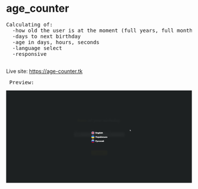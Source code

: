 # age_counter
<pre>
Calculating of:  
  -how old the user is at the moment (full years, full months, full days)  
  -days to next birthday  
  -age in days, hours, seconds  
  -language select  
  -responsive 
 </pre>
 Live site: https://age-counter.tk
 <pre>
 Preview:</pre>
 ![](preview.gif)
 
 
 
